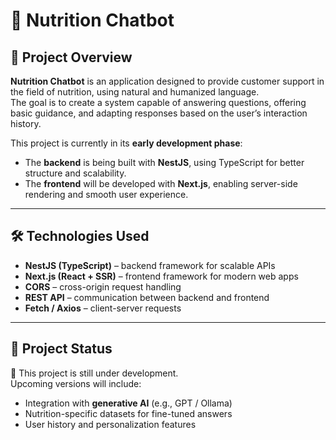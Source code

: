 # 🥗 Nutrition Chatbot

## 📌 Project Overview
**Nutrition Chatbot** is an application designed to provide customer support in the field of nutrition, using natural and humanized language.  
The goal is to create a system capable of answering questions, offering basic guidance, and adapting responses based on the user’s interaction history.  

This project is currently in its **early development phase**:  
- The **backend** is being built with **NestJS**, using TypeScript for better structure and scalability.  
- The **frontend** will be developed with **Next.js**, enabling server-side rendering and smooth user experience.  

---

## 🛠️ Technologies Used
- **NestJS (TypeScript)** – backend framework for scalable APIs  
- **Next.js (React + SSR)** – frontend framework for modern web apps  
- **CORS** – cross-origin request handling  
- **REST API** – communication between backend and frontend  
- **Fetch / Axios** – client-server requests  

---

## 🚧 Project Status
🔨 This project is still under development.  
Upcoming versions will include:  
- Integration with **generative AI** (e.g., GPT / Ollama)  
- Nutrition-specific datasets for fine-tuned answers  
- User history and personalization features  
